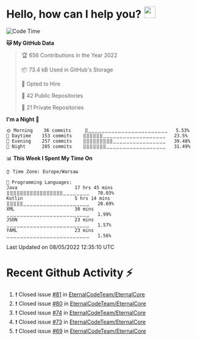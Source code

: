 <h1>Hello, how can I help you? <img src="https://raw.githubusercontent.com/bastianleicht/bastianleicht/master/assets/wave.gif" width="30px" alt=""></h1>

<!--START_SECTION:waka-->
![Code Time](http://img.shields.io/badge/Code%20Time-215%20hrs%2019%20mins-blue)

**🐱 My GitHub Data** 

> 🏆 656 Contributions in the Year 2022
 > 
> 📦 73.4 kB Used in GitHub's Storage 
 > 
> 💼 Opted to Hire
 > 
> 📜 42 Public Repositories 
 > 
> 🔑 21 Private Repositories  
 > 
**I'm a Night 🦉** 

```text
🌞 Morning    36 commits     ⣿⣀⣀⣀⣀⣀⣀⣀⣀⣀⣀⣀⣀⣀⣀⣀⣀⣀⣀⣀⣀⣀⣀⣀⣀   5.53% 
🌆 Daytime    153 commits    ⣿⣿⣿⣿⣿⣿⣀⣀⣀⣀⣀⣀⣀⣀⣀⣀⣀⣀⣀⣀⣀⣀⣀⣀⣀   23.5% 
🌃 Evening    257 commits    ⣿⣿⣿⣿⣿⣿⣿⣿⣿⣀⣀⣀⣀⣀⣀⣀⣀⣀⣀⣀⣀⣀⣀⣀⣀   39.48% 
🌙 Night      205 commits    ⣿⣿⣿⣿⣿⣿⣿⣀⣀⣀⣀⣀⣀⣀⣀⣀⣀⣀⣀⣀⣀⣀⣀⣀⣀   31.49%

```


📊 **This Week I Spent My Time On** 

```text
⌚︎ Time Zone: Europe/Warsaw

💬 Programming Languages: 
Java                     17 hrs 45 mins      ⣿⣿⣿⣿⣿⣿⣿⣿⣿⣿⣿⣿⣿⣿⣿⣿⣿⣀⣀⣀⣀⣀⣀⣀⣀   70.03% 
Kotlin                   5 hrs 14 mins       ⣿⣿⣿⣿⣿⣀⣀⣀⣀⣀⣀⣀⣀⣀⣀⣀⣀⣀⣀⣀⣀⣀⣀⣀⣀   20.69% 
XML                      30 mins             ⣀⣀⣀⣀⣀⣀⣀⣀⣀⣀⣀⣀⣀⣀⣀⣀⣀⣀⣀⣀⣀⣀⣀⣀⣀   1.99% 
JSON                     23 mins             ⣀⣀⣀⣀⣀⣀⣀⣀⣀⣀⣀⣀⣀⣀⣀⣀⣀⣀⣀⣀⣀⣀⣀⣀⣀   1.57% 
YAML                     23 mins             ⣀⣀⣀⣀⣀⣀⣀⣀⣀⣀⣀⣀⣀⣀⣀⣀⣀⣀⣀⣀⣀⣀⣀⣀⣀   1.56%

```


 Last Updated on 08/05/2022 12:35:10 UTC
<!--END_SECTION:waka-->

# Recent Github Activity ⚡
<!--START_SECTION:activity-->
1. ❗️ Closed issue [#81](https://github.com/EternalCodeTeam/EternalCore/issues/81) in [EternalCodeTeam/EternalCore](https://github.com/EternalCodeTeam/EternalCore)
2. ❗️ Closed issue [#80](https://github.com/EternalCodeTeam/EternalCore/issues/80) in [EternalCodeTeam/EternalCore](https://github.com/EternalCodeTeam/EternalCore)
3. ❗️ Closed issue [#74](https://github.com/EternalCodeTeam/EternalCore/issues/74) in [EternalCodeTeam/EternalCore](https://github.com/EternalCodeTeam/EternalCore)
4. ❗️ Closed issue [#73](https://github.com/EternalCodeTeam/EternalCore/issues/73) in [EternalCodeTeam/EternalCore](https://github.com/EternalCodeTeam/EternalCore)
5. ❗️ Closed issue [#69](https://github.com/EternalCodeTeam/EternalCore/issues/69) in [EternalCodeTeam/EternalCore](https://github.com/EternalCodeTeam/EternalCore)
<!--END_SECTION:activity-->
